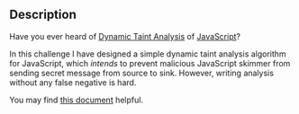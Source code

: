 ## Description

Have you ever heard of [Dynamic Taint Analysis](https://users.ece.cmu.edu/~aavgerin/papers/Oakland10.pdf) of [JavaScript](https://people.eecs.berkeley.edu/~ksen/papers/jalangi.pdf)?

In this challenge I have designed a simple dynamic taint analysis algorithm for JavaScript, which _intends_ to prevent malicious JavaScript skimmer from sending secret message from source to sink. However, writing analysis without any false negative is hard.

You may find [this document](https://github.com/Samsung/jalangi2/blob/master/docs/MyAnalysis.html) helpful.
